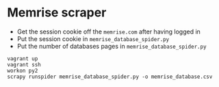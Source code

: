 # Memrise scraper

* Get the session cookie off the `memrise.com` after having logged in
* Put the session cookie in `memrise_database_spider.py`
* Put the number of databases pages in `memrise_database_spider.py`

```
vagrant up
vagrant ssh
workon py2
scrapy runspider memrise_database_spider.py -o memrise_database.csv
```

